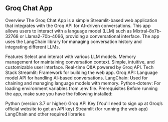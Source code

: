## Groq Chat App
Overview
The Groq Chat App is a simple Streamlit-based web application that integrates with the Groq API for AI-driven conversations. This app allows users to interact with a language model (LLM) such as Mixtral-8x7b-32768 or Llama2-70b-4096, providing a conversational interface. The app uses the LangChain library for managing conversation history and integrating different LLMs.

Features
Select and interact with various LLM models.
Memory management for maintaining conversation context.
Simple, intuitive, and customizable user interface.
Real-time Q&A powered by Groq API.
Tech Stack
Streamlit: Framework for building the web app.
Groq API: Language model API for handling AI-based conversations.
LangChain: Used for chaining and managing language models with memory.
Python-dotenv: For loading environment variables from .env file.
Prerequisites
Before running the app, make sure you have the following installed:

Python (version 3.7 or higher)
Groq API Key (You'll need to sign up at Groq’s official website to get an API key)
Streamlit (for running the web app)
LangChain and other required libraries

